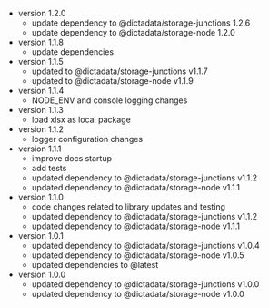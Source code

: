 - version 1.2.0
  - update dependency to @dictadata/storage-junctions 1.2.6
  - update dependency to @dictadata/storage-node 1.2.0
- version 1.1.8
  - update dependencies
- version 1.1.5
  - updated to @dictadata/storage-junctions v1.1.7
  - updated to @dictadata/storage-node v1.1.9
- version 1.1.4
  - NODE_ENV and console logging changes
- version 1.1.3
  - load xlsx as local package
- version 1.1.2
  - logger configuration changes
- version 1.1.1
  - improve docs startup
  - add tests
  - updated dependency to @dictadata/storage-junctions v1.1.2
  - updated dependency to @dictadata/storage-node v1.1.1
- version 1.1.0
  - code changes related to library updates and testing
  - updated dependency to @dictadata/storage-junctions v1.1.2
  - updated dependency to @dictadata/storage-node v1.1.1
- version 1.0.1
  - updated dependency to @dictadata/storage-junctions v1.0.4
  - updated dependency to @dictadata/storage-node v1.0.5
  - updated dependencies to @latest
- version 1.0.0
  - updated dependency to @dictadata/storage-junctions v1.0.0
  - updated dependency to @dictadata/storage-node v1.0.0
